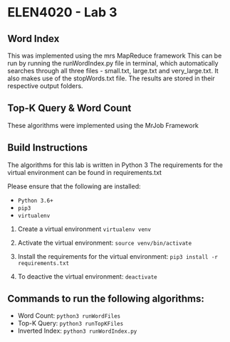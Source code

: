 # ELEN4020 - Lab 3
## Word Index
This was implemented using the mrs MapReduce framework
This can be run by running the runWordIndex.py file in terminal, which automatically searches through all three files - small.txt, large.txt and very_large.txt.
It also makes use of the stopWords.txt file.
The results are stored in their respective output folders.

## Top-K Query & Word Count
These algorithms were implemented using the MrJob Framework

## Build Instructions
The algorithms for this lab is written in Python 3
The requirements for the virtual environment can be found in requirements.txt

Please ensure that the following are installed:
- `Python 3.6+`
- `pip3`
- `virtualenv`

1. Create a virtual environment
`virtualenv venv`

2. Activate the virtual environment:
`source venv/bin/activate`

3. Install the requirements for the virtual environment:
`pip3 install -r requirements.txt`

4. To deactive the virtual environment:
`deactivate`


## Commands to run the following algorithms:
- Word Count: `python3 runWordFiles`
- Top-K Query: `python3 runTopKFiles`
- Inverted Index: `python3 runWordIndex.py`